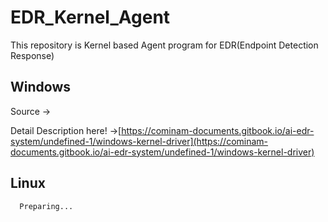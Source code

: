 # EDR_Kernel_Agent
This repository is Kernel based Agent program for EDR(Endpoint Detection Response)

## Windows

Source -> 

Detail Description here! ->[https://cominam-documents.gitbook.io/ai-edr-system/undefined-1/windows-kernel-driver](https://cominam-documents.gitbook.io/ai-edr-system/undefined-1/windows-kernel-driver)
<br>

## Linux

```
  Preparing...
```

<br>
